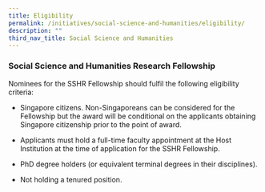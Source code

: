 ```yaml
---
title: Eligibility
permalink: /initiatives/social-science-and-humanities/eligibility/
description: ""
third_nav_title: Social Science and Humanities
---
```

### **Social Science and Humanities Research Fellowship**
Nominees for the SSHR Fellowship should fulfil the following eligibility criteria:

*   Singapore citizens. Non-Singaporeans can be considered for the Fellowship but the award will be conditional on the applicants obtaining Singapore citizenship prior to the point of award.
    
*   Applicants must hold a full-time faculty appointment at the Host Institution at the time of application for the SSHR Fellowship.
    
*   PhD degree holders (or equivalent terminal degrees in their disciplines).
    
*   Not holding a tenured position.